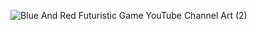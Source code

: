 ![Blue And Red Futuristic Game YouTube Channel Art (2)](https://github.com/taisprestes01/taisprestes01/assets/108246691/9cc49824-85e8-4b6d-898d-3ae93cacbafd)
